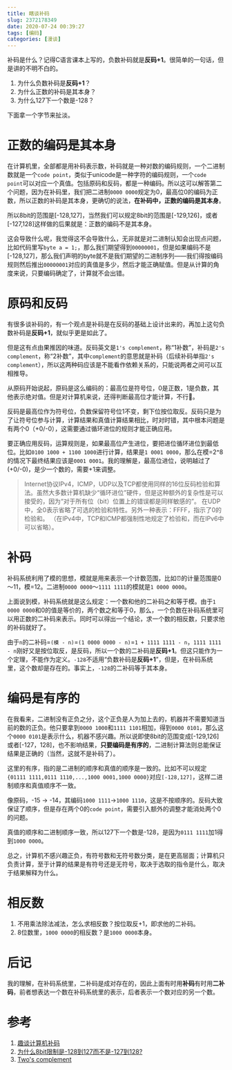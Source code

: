 ```yaml
---
title: 瞎谈补码
slug: 2372178349
date: 2020-07-24 00:39:27
tags: [编码]
categories: [漫谈] 
---
```

补码是什么？记得C语言课本上写的，负数补码就是**反码+1**。很简单的一句话，但是讲的不明不白的。

1. 为什么负数补码是**反码+1**？
2. 为什么正数的补码是其本身？
3. 为什么127下一个数是-128？

下面拿一个字节来扯淡。

# 正数的编码是其本身
在计算机里，全部都是用补码表示数，补码就是一种对数的编码规则，一个二进制数就是一个`code point`，类似于unicode是一种字符的编码规则，一个`code point`可以对应一个真值。包括原码和反码，都是一种编码。所以这可以解答第二个问题，因为在补码里，我们把二进制`0000 0000`规定为0，最高位0的编码为正数，所以正数的补码是其本身，更确切的说法，**在补码中，正数的编码是其本身**。

所以8bit的范围是[-128,127]，当然我们可以规定8bit的范围是[-129,126]，或者[-127,128]这样做的后果就是：正数的编码不是其本身。

这会导致什么呢，我觉得这不会导致什么，无非就是对二进制认知会出现点问题，比如代码里写`byte a = 1;`，那么我们期望得到`00000001`，但是如果编码不是[-128,127]，那么我们声明的byte就不是我们期望的二进制序列——我们得按编码规则然后推出`00000001`对应的真值是多少，然后才能正确赋值。但是从计算的角度来说，只要编码确定了，计算就不会出错。

# 原码和反码
有很多谈补码的，有一个观点是补码是在反码的基础上设计出来的，再加上这句负数补码是**反码+1**，就似乎更是如此了。

但是这有点由果推因的味道。反码英文是`1's complement`，称“1补数”，补码是`2's complement`，称“2补数”，其中`complement`的意思就是补码（后续补码单指`2's complement`），所以这两种码应该是不能看作依赖关系的，只能说两者之间可以互相推导。

从原码开始说起，原码是这么编码的：最高位是符号位，0是正数，1是负数，其他表示绝对值。但是对计算机来说，还得判断最高位才能计算，不行🙅。

反码是最高位作为符号位，负数保留符号位1不变，剩下位按位取反。反码只是为了让符号位参与计算，计算结果和真值计算结果相比，时对时错，其中根本问题是有两个0（+0/-0），这需要通过循环进位的规则才能正确应用。

要正确应用反码，运算规则是，如果最高位产生进位，要把进位循环进位到最低位。比如`0100 1000 + 1100 1000`进行计算，结果是`1 0001 0000`，那么在模=2^8的情况下最终结果应该是`0001 0001`。我的理解是，最高位进位，说明越过了(+0/-0)，是少一个数的，需要+1来调整。

> Internet协议IPv4，ICMP，UDP以及TCP都使用同样的16位反码检验和算法。虽然大多数计算机缺少“循环进位”硬件，但是这种额外的复杂性是可以接受的，因为“对于所有位（bit）位置上的错误都是同样敏感的”。 在UDP中，全0表示省略了可选的检验和特性。另外一种表示：FFFF，指示了0的检验和。 （在IPv4中，TCP和ICMP都强制性地规定了检验和，而在IPv6中可以省略）。

# 补码
补码系统利用了模的思想，模就是用来表示一个计数范围，比如⏰的计量范围是0～11，模=12。二进制`0000 0000`～`1111 1111`的模就是`1 0000 0000`。

上面说到模，补码系统就是这么规定：一个数和他的二补码之和等于模。由于`1 0000 0000`和0的值是等价的，两个数之和等于0，那么，一个负数在补码系统里可以用正数的二补码来表示。同时可以得出一个结论，求一个数的相反数，只要求他的补码就好了。

由于`n`的二补码=`(模 - n)`=`(1 0000 0000 - n)`=`1 + 1111 1111 - n`，`1111 1111 - n`刚好又是按位取反，是反码，所以一个数的二补码是**反码+1**。但这只能作为一个定理，不能作为定义。`-128`不适用“负数补码是**反码+1**”，但是，在补码系统里，这个数却是存在的。事实上，`-128`的二补码等于其本身。

# 编码是有序的
在我看来，二进制没有正负之分，这个正负是人为加上去的，机器并不需要知道当前的数的正负。他只要拿到`0000 1000`和`1111 1101`相加，得到`0000 0101`，那么这个`0000 0101`是表示什么，机器不感兴趣。所以说即使8bit的范围变成[-129,126]或者[-127，128]，也不影响结果，**只要编码是有序的**，二进制计算法则总能保证结果是正确的（当然，这就不是补码了）。

这里的有序，指的是二进制的顺序和真值的顺序是一致的。比如不可以规定`{01111 1111,0111 1110,...,1000 0001,1000 0000}`对应`[-128,127]`，这样二进制顺序和真值顺序不一致。

像原码，-15 -> -14，其编码`1000 1111`->`1000 1110`，这是不按顺序的。反码大致保证了顺序，但是存在两个0的`code point`，需要引入额外的调整才能消处两个0的问题。

真值的顺序和二进制顺序一致，所以127下一个数是-128，是因为`0111 1111`加1得到`1000 0000`。

总之，计算机不感兴趣正负，有符号数和无符号数分类，是在更高层面；计算机只负责计算，至于计算的结果是有符号还是无符号，取决于选取的指令是什么，取决于结果解释为什么。


# 相反数
1. 不用乘法除法减法，怎么求相反数？按位取反+1，即求他的二补码。
2. 8位数里，`1000 0000`的相反数？是`1000 0000`本身。

# 后记
我的理解，在补码系统里，二补码是成对存在的，因此上面有时用**补码**有时用**二补码**，前者想表达一个数在补码系统里的表示，后者表示一个数对应的另一个数。

# 参考
1. [趣谈计算机补码](https://zhuanlan.zhihu.com/p/67227136)
2. [为什么8bit限制是-128到127而不是-127到128?](https://www.zhihu.com/question/405701348/answer/1329114111)
3. [Two's complement](https://en.wikipedia.org/wiki/Two%27s_complement)